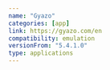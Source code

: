```yaml
---
name: "Gyazo"
categories: [app]
link: https://gyazo.com/en
compatibility: emulation
versionFrom: "5.4.1.0"
type: applications
---
```


